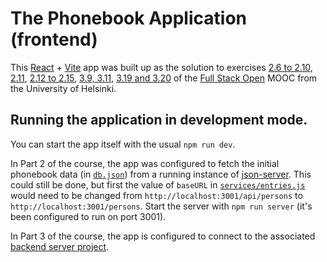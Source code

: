 # The Phonebook Application (frontend)

This [React](https://react.dev/) + [Vite](https://vite.dev/) app was built up as the solution to exercises [2.6 to 2.10](https://fullstackopen.com/en/part2/forms#exercises-2-6-2-10), [2.11](https://fullstackopen.com/en/part2/getting_data_from_server#exercise-2-11), [2.12 to 2.15](https://fullstackopen.com/en/part2/altering_data_in_server#exercises-2-12-2-15), [3.9, 3.11](https://fullstackopen.com/en/part3/deploying_app_to_internet#exercises-3-9-3-11), [3.19 and 3.20](https://fullstackopen.com/en/part3/validation_and_es_lint#exercises-3-19-3-21) of the [Full Stack Open](https://fullstackopen.com/en/) MOOC from the University of Helsinki.


## Running the application in development mode.

You can start the app itself with the usual `npm run dev`.

In Part 2 of the course, the app was configured to fetch the initial phonebook data (in [`db.json`](./db.json)) from a running instance of [json-server](https://github.com/typicode/json-server). This could still be done, but first the value of `baseURL` in [`services/entries.js`](./src/services/entries.js) would need to be changed from `http://localhost:3001/api/persons` to `http://localhost:3001/persons`. Start the server with `npm run server` (it's been configured to run on port 3001). 

In Part 3 of the course, the app is configured to connect to the associated [backend server project](https://github.com/tusktenon/full-stack-open-part-3).
